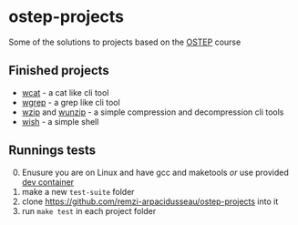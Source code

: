 # ostep-projects

Some of the solutions to projects based on the [OSTEP](https://pages.cs.wisc.edu/~remzi/OSTEP/) course

## Finished projects

- [wcat](./wcat/) - a cat like cli tool
- [wgrep](./wgrep/) - a grep like cli tool
- [wzip](./wzip/) and [wunzip](./wunzip/) - a simple compression and decompression cli tools
- [wish](./wish/) - a simple shell

## Runnings tests

0. Enusure you are on Linux and have gcc and maketools _or_ use provided [dev container](./.devcontainer)
1. make a new `test-suite` folder
2. clone https://github.com/remzi-arpacidusseau/ostep-projects into it
3. run `make test` in each project folder
